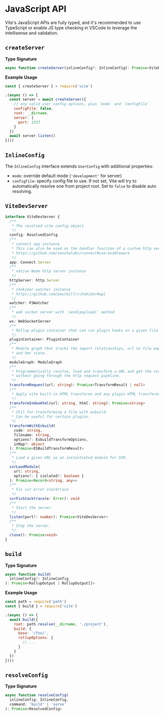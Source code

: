 # JavaScript API

Vite's JavaScript APIs are fully typed, and it's recommended to use TypeScript or enable JS type checking in VSCode to leverage the intellisense and validation.

## `createServer`

**Type Signature**

```ts
async function createServer(inlineConfig?: InlineConfig): Promise<ViteDevServer>
```

**Example Usage**

```js
const { createServer } = require('vite')

;(async () => {
  const server = await createServer({
    // any valid user config options, plus `mode` and `configFile`
    configFile: false,
    root: __dirname,
    server: {
      port: 1337
    }
  })
  await server.listen()
})()
```

## `InlineConfig`

The `InlineConfig` interface extends `UserConfig` with additional properties:

- `mode`: override default mode (`'development'` for server)
- `configFile`: specify config file to use. If not set, Vite will try to automatically resolve one from project root. Set to `false` to disable auto resolving.

## `ViteDevServer`

```ts
interface ViteDevServer {
  /**
   * The resolved vite config object
   */
  config: ResolvedConfig
  /**
   * connect app instance
   * This can also be used as the handler function of a custom http server
   * https://github.com/senchalabs/connect#use-middleware
   */
  app: Connect.Server
  /**
   * native Node http server instance
   */
  httpServer: http.Server
  /**
   * chokidar watcher instance
   * https://github.com/paulmillr/chokidar#api
   */
  watcher: FSWatcher
  /**
   * web socket server with `send(payload)` method
   */
  ws: WebSocketServer
  /**
   * Rollup plugin container that can run plugin hooks on a given file
   */
  pluginContainer: PluginContainer
  /**
   * Module graph that tracks the import relationships, url to file mapping
   * and hmr state.
   */
  moduleGraph: ModuleGraph
  /**
   * Programmatically resolve, load and transform a URL and get the result
   * without going through the http request pipeline.
   */
  transformRequest(url: string): Promise<TransformResult | null>
  /**
   * Apply vite built-in HTML transforms and any plugin HTML transforms.
   */
  transformIndexHtml(url: string, html: string): Promise<string>
  /**
   * Util for transforming a file with esbuild.
   * Can be useful for certain plugins.
   */
  transformWithEsbuild(
    code: string,
    filename: string,
    options?: EsbuildTransformOptions,
    inMap?: object
  ): Promise<ESBuildTransformResult>
  /**
   * Load a given URL as an instantiated module for SSR.
   */
  ssrLoadModule(
    url: string,
    options?: { isolated?: boolean }
  ): Promise<Record<string, any>>
  /**
   * Fix ssr error stacktrace
   */
  ssrFixStacktrace(e: Error): void
  /**
   * Start the server.
   */
  listen(port?: number): Promise<ViteDevServer>
  /**
   * Stop the server.
   */
  close(): Promise<void>
}
```

## `build`

**Type Signature**

```ts
async function build(
  inlineConfig?: InlineConfig
): Promise<RollupOutput | RollupOutput[]>
```

**Example Usage**

```js
const path = require('path')
const { build } = require('vite')

;(async () => {
  await build({
    root: path.resolve(__dirname, './project'),
    build: {
      base: '/foo/',
      rollupOptions: {
        // ...
      }
    }
  })
})()
```

## `resolveConfig`

**Type Signature**

```ts
async function resolveConfig(
  inlineConfig: InlineConfig,
  command: 'build' | 'serve'
): Promise<ResolvedConfig>
```
